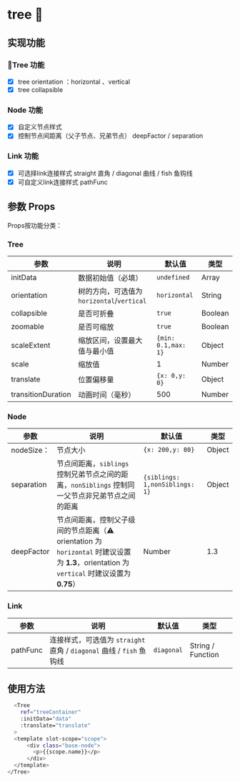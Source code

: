 # tree 🌲

## 实现功能

### Tree 功能

- [x] tree orientation ：horizontal 、vertical
- [x] tree collapsible

### Node 功能

- [x] 自定义节点样式
- [x] 控制节点间距离（父子节点、兄弟节点） deepFactor / separation

### Link 功能

- [x] 可选择link连接样式 straight 直角 / diagonal 曲线 / fish 鱼钩线
- [x] 可自定义link连接样式 pathFunc

## 参数 Props

Props按功能分类：

### Tree

参数 | 说明 | 默认值 | 类型
---|---|---|---
initData | 数据初始值（必填） | `undefined` | Array
orientation | 树的方向，可选值为`horizontal`/`vertical` | `horizontal` | String
collapsible | 是否可折叠 | `true` | Boolean
zoomable | 是否可缩放 | `true` | Boolean
scaleExtent | 缩放区间，设置最大值与最小值 | `{min: 0.1,max: 1}` | Object
scale | 缩放值 | 1 | Number
translate | 位置偏移量 | `{x: 0,y: 0}` | Object
transitionDuration | 动画时间（毫秒） | 500 | Number

### Node

参数 | 说明 | 默认值 | 类型
---|---|---|---
nodeSize： | 节点大小 | `{x: 200,y: 80}` | Object
separation | 节点间距离，`siblings` 控制兄弟节点之间的距离，`nonSiblings` 控制同一父节点非兄弟节点之间的距离 | `{siblings: 1,nonSiblings: 1}` | Object
deepFactor | 节点间距离，控制父子级间的节点距离（⚠️ orientation 为 `horizontal` 时建议设置为 **1.3**，orientation 为 `vertical` 时建议设置为 **0.75**） | Number | 1.3

### Link

参数 | 说明 | 默认值 | 类型
---|---|---|---
pathFunc | 连接样式，可选值为 `straight` 直角 / `diagonal` 曲线 / `fish` 鱼钩线 | `diagonal` |  String / Function

## 使用方法

``` bash
  <Tree
    ref="treeContainer"
    :initData="data"
    :translate="translate"
  >
  <template slot-scope="scope">
      <div class="base-node">
        <p>{{scope.name}}</p>
      </div>
  </template>
</Tree>
```